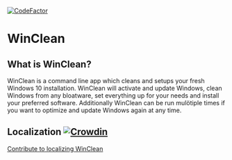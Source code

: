 [![CodeFactor](https://www.codefactor.io/repository/github/akjo03/winclean/badge)](https://www.codefactor.io/repository/github/akjo03/winclean)

# WinClean

## What is WinClean?
WinClean is a command line app which cleans and setups your fresh Windows 10 installation. WinClean will activate and update Windows, clean Windows from any bloatware, set everything up for your needs and install your preferred software. Additionally WinClean can be run mulötiple times if you want to optimize and update Windows again at any time.

## Localization    [![Crowdin](https://badges.crowdin.net/winclean/localized.svg)](https://crowdin.com)
[Contribute to localizing WinClean](https://crowdin.com/project/winclean)

